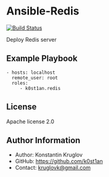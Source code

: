 Ansible-Redis
=============

[![Build Status](https://travis-ci.org/k0st1an/ansible-redis.svg?branch=master)](https://travis-ci.org/k0st1an/ansible-redis)

Deploy Redis server


Example Playbook
----------------

    - hosts: localhost
      remote_user: root
      roles:
         - k0st1an.redis

License
-------

Apache license 2.0


Author Information
------------------

- Author: Konstantin Kruglov
- GitHub: https://github.com/k0st1an
- Contact: kruglovk@gmail.com
